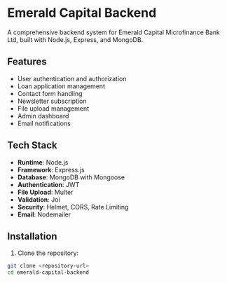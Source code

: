 # Emerald Capital Backend

A comprehensive backend system for Emerald Capital Microfinance Bank Ltd, built with Node.js, Express, and MongoDB.

## Features

- User authentication and authorization
- Loan application management
- Contact form handling
- Newsletter subscription
- File upload management
- Admin dashboard
- Email notifications

## Tech Stack

- **Runtime**: Node.js
- **Framework**: Express.js
- **Database**: MongoDB with Mongoose
- **Authentication**: JWT
- **File Upload**: Multer
- **Validation**: Joi
- **Security**: Helmet, CORS, Rate Limiting
- **Email**: Nodemailer

## Installation

1. Clone the repository:
```bash
git clone <repository-url>
cd emerald-capital-backend